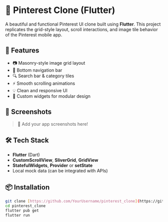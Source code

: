 # 📌 Pinterest Clone (Flutter)

A beautiful and functional Pinterest UI clone built using **Flutter**. This project replicates the grid-style layout, scroll interactions, and image tile behavior of the Pinterest mobile app.

## 🚀 Features

- 📷 Masonry-style image grid layout
- 🧭 Bottom navigation bar
- 🔍 Search bar & category tiles
- ⚡ Smooth scrolling animations
- 💡 Clean and responsive UI
- 🧱 Custom widgets for modular design

## 🎨 Screenshots

> 📸 Add your app screenshots here!

## 🛠 Tech Stack

- **Flutter** (Dart)
- **CustomScrollView**, **SliverGrid**, **GridView**
- **StatefulWidgets**, **Provider** or **setState**
- Local mock data (can be integrated with APIs)

## 📦 Installation

```bash
git clone [https://github.com/YourUsername/pinterest_clone](https://github.com/HarshiSharma04/pinterest_clone).git
cd pinterest_clone
flutter pub get
flutter run
